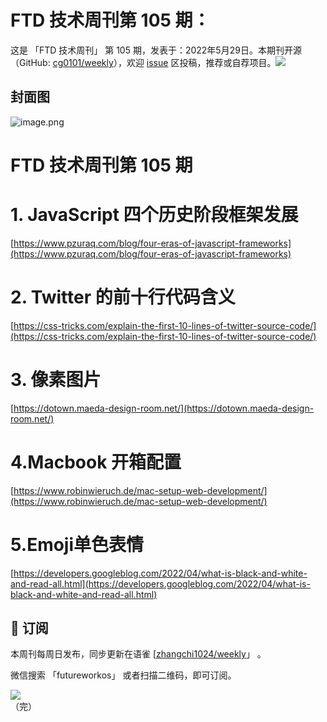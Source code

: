 # FTD 技术周刊第 105 期：
这是 「FTD 技术周刊」 第 105 期，发表于：2022年5月29日。本期刊开源（GitHub: [cg0101/weekly](https://github.com/cg0101/weekly)），欢迎 [issue](https://github.com/cg0101/weekly/issues) 区投稿，推荐或自荐项目。![](https://visitor-badge.glitch.me/badge?page_id=cg0101.weekly) <a href="https://www.linkedin.com/in/%E9%A9%B0-%E5%BC%A0-60669710a/">
        </a>
## 封面图


![image.png](https://cdn.nlark.com/yuque/0/2022/png/132503/1653876600537-0f998922-4a51-4d07-a0f9-6e74fbd77e25.png#clientId=u90642d6c-dc34-4&crop=0&crop=0&crop=1&crop=1&from=paste&height=675&id=u2aa19d65&margin=%5Bobject%20Object%5D&name=image.png&originHeight=1350&originWidth=1080&originalType=binary&ratio=1&rotation=0&showTitle=false&size=1373130&status=done&style=none&taskId=u84995b08-d3d1-48a8-8091-07a9473a3c6&title=&width=540)
# **FTD 技术周刊第 105 期**
# 1. JavaScript 四个历史阶段框架发展
[https://www.pzuraq.com/blog/four-eras-of-javascript-frameworks](https://www.pzuraq.com/blog/four-eras-of-javascript-frameworks)
# 2. Twitter 的前十行代码含义
[https://css-tricks.com/explain-the-first-10-lines-of-twitter-source-code/](https://css-tricks.com/explain-the-first-10-lines-of-twitter-source-code/)
# 3. 像素图片
[https://dotown.maeda-design-room.net/](https://dotown.maeda-design-room.net/)
# 4.Macbook 开箱配置
[https://www.robinwieruch.de/mac-setup-web-development/](https://www.robinwieruch.de/mac-setup-web-development/)
# 5.Emoji单色表情
[https://developers.googleblog.com/2022/04/what-is-black-and-white-and-read-all.html](https://developers.googleblog.com/2022/04/what-is-black-and-white-and-read-all.html)



## 📅 订阅
本周刊每周日发布，同步更新在语雀 [[zhangchi1024/weekly](https://www.yuque.com/zhangchi1024/weekly)」 。


微信搜索 「futureworkos」 或者扫描二维码，即可订阅。
<div align="left"> <img src="https://cdn.nlark.com/yuque/0/2021/jpeg/132503/1640750963398-e8538e9e-6b96-46f7-abff-c93b56bdd377.jpeg?x-oss-process=image%2Fwatermark%2Ctype_d3F5LW1pY3JvaGVp%2Csize_36%2Ctext_5byg6amw%2Ccolor_FFFFFF%2Cshadow_50%2Ct_80%2Cg_se%2Cx_10%2Cy_10%2Fresize%2Cw_426%2Climit_0" ></div>
    （完）